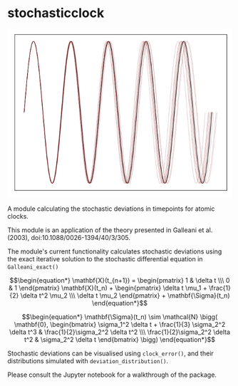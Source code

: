 # stochasticclock

![](https://raw.githubusercontent.com/Mitrxs/Stochastic-clock/main/example_figures/Example_illustration.png)

A module calculating the stochastic deviations in timepoints for atomic clocks. 

This module is an application of the theory presented in Galleani et al. (2003), doi:10.1088/0026-1394/40/3/305.

The module's current functionality calculates stochastic deviations using the exact iterative solution to the stochastic differential equation in `Galleani_exact()`

$$\begin{equation*}
    \mathbf{X}(t_{n+1}) =
        \begin{pmatrix}
            1 & \delta t \\\ 
            0 & 1 
        \end{pmatrix}
    \mathbf{X}(t_n) +
        \begin{pmatrix}
            \delta t \mu_1 + \frac{1}{2} \delta t^2 \mu_2 \\\ 
            \delta t \mu_2
        \end{pmatrix} 
    + \mathbf{\Sigma}(t_n)
\end{equation*}$$ 

$$\begin{equation*}
    \mathbf{\Sigma}(t_n) \sim \mathcal{N} \bigg( \mathbf{0},
        \begin{bmatrix}
            \sigma_1^2 \delta t + \frac{1}{3} \sigma_2^2 \delta t^3 & \frac{1}{2}\sigma_2^2 \delta t^2 \\\ 
            \frac{1}{2}\sigma_2^2 \delta t^2 & \sigma_2^2 \delta t 
        \end{bmatrix} 
    \bigg)
\end{equation*}$$ 

Stochastic deviations can be visualised using `clock_error()`, and their distributions simulated with `deviation_distribution()`.

Please consult the Jupyter notebook for a walkthrough of the package.

